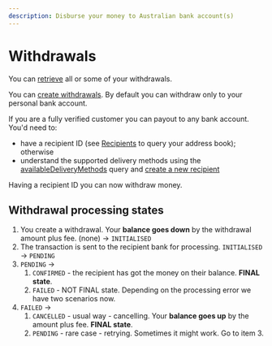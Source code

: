 ```yaml
---
description: Disburse your money to Australian bank account(s)
---
```


# Withdrawals

You can [retrieve](query-withdrawals.md) all or some of your withdrawals.

You can [create withdrawals](withdraw-funds.md). By default you can withdraw only to your personal bank account.

If you are a fully verified customer you can payout to any bank account. You'd need to:

* have a recipient ID \(see [Recipients](../recipients/) to query your address book\); otherwise
* understand the supported delivery methods using the [availableDeliveryMethods](../recipients/required-fields.md) query and [create a new recipient](../recipients/#create-a-recipient)

Having a recipient ID you can now withdraw money.

## Withdrawal processing states

1. You create a withdrawal. Your **balance goes down** by the withdrawal amount plus fee. \(none\) → `INITIALISED`
2. The transaction is sent to the recipient bank for processing. `INITIALISED` → `PENDING`
3. `PENDING` →
   1. `CONFIRMED` - the recipient has got the money on their balance. **FINAL state**.
   2. `FAILED` - NOT FINAL state. Depending on the processing error we have two scenarios now.
4. `FAILED` →
   1. `CANCELLED` - usual way - cancelling. Your **balance goes up** by the amount plus fee. **FINAL state**.
   2. `PENDING` - rare case - retrying. Sometimes it might work. Go to item 3.





